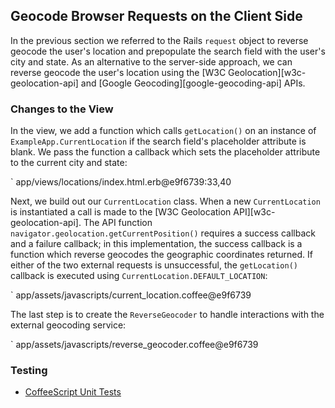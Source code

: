 ## Geocode Browser Requests on the Client Side

In the previous section we referred to the Rails `request` object to reverse
geocode the user's location and prepopulate the search field with the user's
city and state. As an alternative to the server-side approach, we can reverse
geocode the user's location using the [W3C Geolocation][w3c-geolocation-api]
and [Google Geocoding][google-geocoding-api] APIs.

### Changes to the View

In the view, we add a function which calls `getLocation()` on an instance of
`ExampleApp.CurrentLocation` if the search field's placeholder attribute is blank.
We pass the function a callback which sets the placeholder attribute to the
current city and state:

` app/views/locations/index.html.erb@e9f6739:33,40

Next, we build out our `CurrentLocation` class. When a new `CurrentLocation`
is instantiated a call is made to the [W3C Geolocation
API][w3c-geolocation-api]. The API function
`navigator.geolocation.getCurrentPosition()` requires a success callback and a
failure callback; in this implementation, the success callback is a function
which reverse geocodes the geographic coordinates returned. If either of the
two external requests is unsuccessful, the `getLocation()` callback is
executed using `CurrentLocation.DEFAULT_LOCATION`:

` app/assets/javascripts/current_location.coffee@e9f6739

The last step is to create the `ReverseGeocoder` to handle interactions with
the external geocoding service:

` app/assets/javascripts/reverse_geocoder.coffee@e9f6739

### Testing
* [CoffeeScript Unit Tests](#coffeescript-unit-tests)
